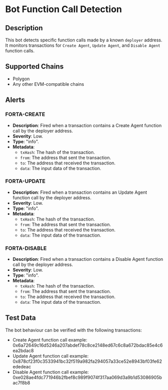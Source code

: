 # Bot Function Call Detection

## Description

This bot detects specific function calls made by a known `deployer` address. It monitors transactions for
`Create Agent`, `Update Agent`, and `Disable Agent` function calls.

## Supported Chains

- Polygon
- Any other EVM-compatible chains

## Alerts
### FORTA-CREATE
- **Description**: Fired when a transaction contains a Create Agent function call by the deployer address.
- **Severity**: Low.
- **Type**: "info".
- **Metadata**:
  - `txHash`: The hash of the transaction.
  - `from`: The address that sent the transaction.
  - `to`: The address that received the transaction.
  - `data`: The input data of the transaction.

### FORTA-UPDATE
- **Description**: Fired when a transaction contains an Update Agent function call by the deployer address.
- **Severity**: Low.
- **Type**: "info".
- **Metadata**:
  - `txHash`: The hash of the transaction.
  - `from`: The address that sent the transaction.
  - `to`: The address that received the transaction.
  - `data`: The input data of the transaction.

### FORTA-DISABLE
- **Description**: Fired when a transaction contains a Disable Agent function call by the deployer address.
- **Severity**: Low.
- **Type**: "info".
- **Metadata**:
  - `txHash`: The hash of the transaction.
  - `from`: The address that sent the transaction.
  - `to`: The address that received the transaction.
  - `data`: The input data of the transaction.

## Test Data

The bot behaviour can be verified with the following transactions:

- Create Agent function call example: 0x6a72649c16d5246a207abdef78c8ce2148ed67c6c8a672bdac85e4c6ea2bdac8
- Update Agent function call example: 0x878cf23f0c3533941bc32f519a982fa294057a33ce52e8943bf03fe62ededeac
- Disable Agent function call example: 0xe028ae4fdc771946b2fbef8c989f9074f317aa069d3a9b1d53086905bac7f8b8

